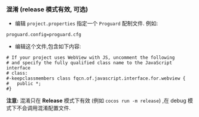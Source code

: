 ### 混淆 (release 模式有效, 可选)
* 编辑 `project.properties` 指定一个 `Proguard` 配制文件. 例如:
```
proguard.config=proguard.cfg
```

* 编辑这个文件,包含如下内容:
```
# If your project uses WebView with JS, uncomment the following
# and specify the fully qualified class name to the JavaScript interface
# class:
#-keepclassmembers class fqcn.of.javascript.interface.for.webview {
#   public *;
#}
```
 __注意:__ 混淆只在 __Release__ 模式下有效 (例如 `cocos run -m release`) ,在 debug 模式下不会调用混淆配置文件.
